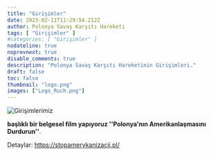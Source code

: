 ```yaml
---
title: "Girişimler"
date: 2023-02-11T11:29:54.212Z
author: Polonya Savaş Karşıtı Hareketi
tags: [ "Girişimler" ]
#categories: [ "Girişimler" ]
nodateline: true
noprevnext: true
disable_comments: true
description: "Polonya Savaş Karşıtı Hareketinin Girişimleri."
draft: false
toc: false
thumbnail: "logo.png"
images: ["Logo_Ruch.png"]
---
```

![Girişimlerimiz](/Logo1-450x450.png)


__başlıklı bir belgesel film yapıyoruz ''Polonya'nın Amerikanlaşmasını Durdurun''__.


Detaylar: https://stopamerykanizacji.pl/

